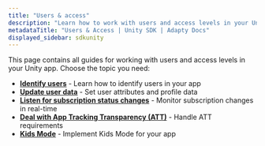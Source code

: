 ```yaml
---
title: "Users & access"
description: "Learn how to work with users and access levels in your Unity app with Adapty SDK."
metadataTitle: "Users & Access | Unity SDK | Adapty Docs"
displayed_sidebar: sdkunity
---
```


This page contains all guides for working with users and access levels in your Unity app. Choose the topic you need:

- **[Identify users](unity-identifying-users)** - Learn how to identify users in your app
- **[Update user data](unity-setting-user-attributes)** - Set user attributes and profile data
- **[Listen for subscription status changes](unity-listen-subscription-changes)** - Monitor subscription changes in real-time
- **[Deal with App Tracking Transparency (ATT)](unity-deal-with-att)** - Handle ATT requirements
- **[Kids Mode](kids-mode-unity)** - Implement Kids Mode for your app 